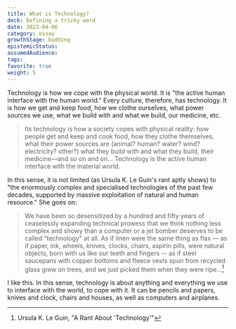 ```yaml
---
title: What is Technology?
deck: Defining a tricky word
date: 2023-04-06
category: essay
growthStage: budding
epistemicStatus: 
assumedAudience: 
tags: 
favorite: true
weight: 5
---
```


Technology is how we cope with the physical world. It is "the active human interface with the human world." Every culture, therefore, has technology. It is how we get and keep food, how we clothe ourselves, what power sources we use, what we build with and what we build, our medicine, etc.

> Its technology is how a society copes with physical reality: how people get and keep and cook food, how they clothe themselves, what their power sources are (animal? human? water? wind? electricity? other?) what they build with and what they build, their medicine—and so on and on… Technology is the active human interface with the material world.

In this sense, it is not limited (as Ursula K. Le Guin's rant aptly shows) to "the enormously complex and specialised technologies of the past few decades, supported by massive exploitation of natural and human resource." She goes on:

> We have been so desensitized by a hundred and fifty years of ceaselessly expanding technical prowess that we think nothing less complex and showy than a computer or a jet bomber deserves to be called "technology" at all. As if linen were the same thing as flax — as if paper, ink, wheels, knives, clocks, chairs, aspirin pills, were natural objects, born with us like our teeth and fingers -- as if steel saucepans with copper bottoms and fleece vests spun from recycled glass grew on trees, and we just picked them when they were ripe...[^1]

I like this. In this sense, technology is about anything and everything we use to interface with the world, to cope with it. It can be pencils and papers, knives and clock, chairs and houses, as well as computers and airplanes.

[^1]: Ursula K. Le Guin, "A Rant About 'Technology'"